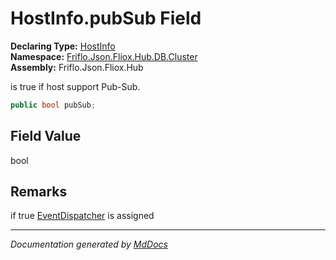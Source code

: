 ﻿<!--  
  <auto-generated>   
    The contents of this file were generated by a tool.  
    Changes to this file may be list if the file is regenerated  
  </auto-generated>   
-->

# HostInfo.pubSub Field

**Declaring Type:** [HostInfo](../index.md)  
**Namespace:** [Friflo.Json.Fliox.Hub.DB.Cluster](../../index.md)  
**Assembly:** Friflo.Json.Fliox.Hub

 is true if host support Pub\-Sub.

```csharp
public bool pubSub;
```

## Field Value

bool

## Remarks

 if true [EventDispatcher](../../../../Host/FlioxHub/properties/EventDispatcher.md) is assigned 

___

*Documentation generated by [MdDocs](https://github.com/ap0llo/mddocs)*
